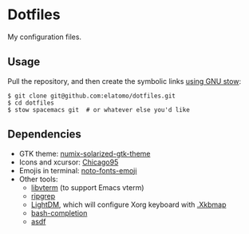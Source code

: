 # Dotfiles

My configuration files.

## Usage

Pull the repository, and then create the symbolic links [using GNU
stow](https://www.gnu.org/software/stow/):

```shell
$ git clone git@github.com:elatomo/dotfiles.git
$ cd dotfiles
$ stow spacemacs git  # or whatever else you'd like
```

## Dependencies

- GTK theme:
  [numix-solarized-gtk-theme](https://aur.archlinux.org/packages/gtk-theme-numix-solarized/)
- Icons and xcursor:
  [Chicago95](https://aur.archlinux.org/packages/xcursor-chicago95-git/)
- Emojis in terminal:
  [noto-fonts-emoji](https://archlinux.org/packages/extra/any/noto-fonts-emoji/)
- Other tools:
  - [libvterm](https://archlinux.org/packages/extra/x86_64/libvterm/) (to
    support Emacs vterm)
  - [ripgrep](https://github.com/BurntSushi/ripgrep)
  - [LightDM](https://wiki.archlinux.org/title/LightDM), which will configure
    Xorg keyboard with [.Xkbmap](./x/.Xkbmap)
  - [bash-completion](https://github.com/scop/bash-completion)
  - [asdf](https://asdf-vm.com/)

